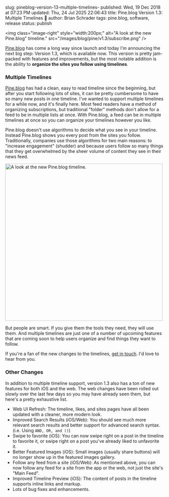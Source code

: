 slug: pineblog-version-13-multiple-timelines-
published: Wed, 19 Dec 2018 at 07:23 PM
updated: Thu, 24 Jul 2025 22:06:43 
title: Pine.blog Version 1.3: Multiple Timelines 🎉
author: Brian Schrader
tags: pine.blog, software, release
status: publish

<img
    class="image-right"
    style="width:200px;"
    alt="A look at the new Pine.blog" timeline."
    src="/images/blog/pine/v1.3/subscribe.png"
/>

[Pine.blog][p] has come a long way since launch and today I'm announcing the next big step: Version 1.3, which is available now. This version is pretty jam-packed with features and improvements, but the most notable addition is the ability to **organize the sites you follow using timelines**.


### Multiple Timelines

[Pine.blog][p] has had a clean, easy to read timeline since the beginning, but after you start following lots of sites, it can be pretty cumbersome to have so many new posts in one timeline. I've wanted to support multiple timelines for a while now, and it's finally here. Most feed readers have a method of organizing subscriptions, but traditional "folder" methods don't allow for a feed to be in multiple lists at once. With Pine.blog, a feed can be in multiple timelines at once so you can organize your timelines however you like.

Pine.blog doesn't use algorithms to decide what you see in your timeline. Instead Pine.blog shows you every post from the sites you follow. Traditionally, companies use those algorithms for two main reasons: to "increase engagement" (shudder) and because users follow so many things that they get overwhelmed by   the sheer volume of content they see in their news feed.

<img
    alt="A look at the new Pine.blog timeline."
    src="/images/blog/pine/v1.3/timeline.jpg"
    style="width:500px;"
    class="image-center"
/>

But people are smart. If you give them the tools they need, they will use them. And multiple timelines are just one of a number of upcoming features that are coming soon to help users organize and find things they want to follow.

If you're a fan of the new changes to the timelines, [get in touch][about]. I'd love to hear from you.


### Other Changes

In addition to multiple timeline support, version 1.3 also has a ton of new features for both iOS and the web. The web changes have been rolled out slowly over the last few days so you may have already seen them, but here's a pretty exhaustive list.

- Web UI Refresh: The timeline, likes, and sites pages have all been updated with a cleaner, more modern look.
- Improved Search Results (iOS/Web): You should see much more relevant search results and better support for advanced search syntax. (i.e. Using <code>AND, OR, and ()</code>)
- Swipe to favorite (iOS): You can now swipe right on a post in the timeline to favorite it, or swipe right on a post you've already liked to unfavorite it.
- Better Featured Images (iOS): Small images (usually share buttons) will no longer show up in the featured images gallery.
- Follow any feed from a site (iOS/Web): As mentioned above, you can now follow any feed for a site from the app or the web, not just the site's "Main Feed".
- Improved Timeline Preview (iOS): The content of posts in the timeline supports inline links and markup.
- Lots of bug fixes and enhancements.


[about]: /about
[p]: https://pine.blog/?ref=me
